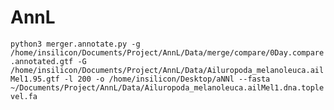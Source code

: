 # AnnL
`python3 merger.annotate.py -g /home/insilicon/Documents/Project/AnnL/Data/merge/compare/0Day.compare.annotated.gtf -G /home/insilicon/Documents/Project/AnnL/Data/Ailuropoda_melanoleuca.ailMel1.95.gtf -l 200 -o /home/insilicon/Desktop/aNNl --fasta ~/Documents/Project/AnnL/Data/Ailuropoda_melanoleuca.ailMel1.dna.toplevel.fa`
